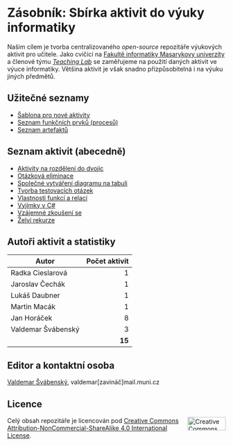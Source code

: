 # Zásobník: Sbírka aktivit do výuky informatiky

Našim cílem je tvorba centralizovaného _open-source_ repozitáře výukových aktivit pro učitele. Jako cvičící na [Fakultě informatiky Masarykovy univerzity](https://www.fi.muni.cz/) a členové týmu [*Teaching Lab*](https://is.muni.cz/predmet/fi/DUCIT) se zaměřujeme na použití daných aktivit ve výuce informatiky. Většina aktivit je však snadno přizpůsobitelná i na výuku jiných předmětů.

## Užitečné seznamy

* [Šablona pro nové aktivity](commons/sablona.md)
* [Seznam funkčních prvků \(procesů\)](commons/seznam-funkcnich-prvku-procesu.md)
* [Seznam artefaktů](commons/seznam-artefaktu.md)

## Seznam aktivit (abecedně)

* [Aktivity na rozdělení do dvojic](aktivity/ib111/deleni/README.md)
* [Otázková eliminace](aktivity/otazkova-eliminace/README.md)
* [Společné vytváření diagramu na tabuli](aktivity/spolecne-vytvareni-diagramu/README.md)
* [Tvorba testovacích otázek](aktivity/tvorba-otazek/README.md)
* [Vlastnosti funkcí a relací](aktivity/funkce-relace/README.md)
* [Vyjímky v C\#](aktivity/vyjimky-c-sharp/README.md)
* [Vzájemné zkoušení se](aktivity/vzajemne-zkouseni-se/README.md)
* [Želví rekurze](aktivity/zelvi-rekurze/README.md)

## Autoři aktivit a statistiky

| Autor              | Počet aktivit |
| ------------------ | -------------:|
| Radka Cieslarová   | 1             |
| Jaroslav Čechák    | 1             |
| Lukáš Daubner      | 1             |
| Martin Macák       | 1             |
| Jan Horáček        | 8             |
| Valdemar Švábenský | 3             |
|                    | **15**        |

## Editor a kontaktní osoba

[Valdemar Švábenský](https://www.fi.muni.cz/~xsvabens/), valdemar\[zavináč\]mail.muni.cz

## Licence

<img align="right" width="88" height="31" src="https://i.creativecommons.org/l/by-nc-sa/4.0/88x31.png" alt="Creative Commons Licence BY NC SA 4.0" title="Creative Commons Licence BY NC SA 4.0">

Celý obsah repozitáře je licencován pod [Creative Commons Attribution-NonCommercial-ShareAlike 4.0 International License](https://creativecommons.org/licenses/by-nc-sa/4.0/).
